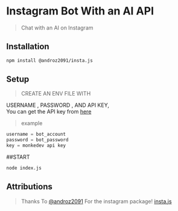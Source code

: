 # Instagram Bot With an AI API
> Chat with an AI on Instagram


## Installation

```sh
npm install @androz2091/insta.js
```

## Setup
> CREATE AN ENV FILE WITH 

USERNAME , PASSWORD , AND API KEY,  
You can get the API key from [here](https://api.monkedev.com)

>example 

```js
username = bot_account
password = bot_password
key = monkedev api key
```

##START 
```sh
node index.js
```

## Attributions
> Thanks To [@androz2091](https://github.com/Androz2091) For the instagram package! [insta.js](https://github.com/Androz2091/insta.js)
